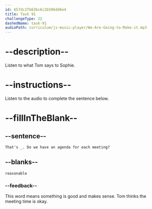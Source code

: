 ```yaml
---
id: 657dc2fb63bc6c2b596dd6e4
title: Task 91
challengeType: 22
dashedName: task-91
audioPath: curriculum/js-music-player/We-Are-Going-to-Make-it.mp3
---
```


<!-- (audio) Sophie: Not too long. They usually take about 30 to 45 minutes.
Tom: That's reasonable. Do we have an agenda for each meeting? -->

# --description--

Listen to what Tom says to Sophie.

# --instructions--

Listen to the audio to complete the sentence below.

# --fillInTheBlank--

## --sentence--

`That's _. Do we have an agenda for each meeting?`

## --blanks--

`reasonable`

### --feedback--

This word means something is good and makes sense. Tom thinks the meeting time is okay.
